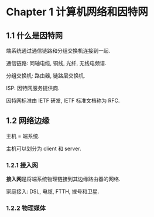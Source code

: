 # Chapter 1 计算机网络和因特网

## 1.1 什么是因特网

端系统通过通信链路和分组交换机连接到一起.

通信链路: 同轴电缆, 铜线, 光纤, 无线电频谱.

分组交换机: 路由器, 链路层交换机.

ISP: 因特网服务提供商.

因特网标准由 IETF 研发, IETF 标准文档称为 RFC.

## 1.2 网络边缘

主机 = 端系统.

主机可以划分为 client 和 server.

### 1.2.1 接入网

**接入网**是将端系统物理链接到其边缘路由器的网络.

家庭接入: DSL, 电缆, FTTH, 拨号和卫星.

### 1.2.2 物理媒体
